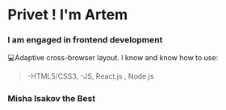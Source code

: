 # Privet ! I'm Artem

### I am engaged in frontend development

💻Adaptive cross-browser layout. I know and know how to use:

> -HTML5/CSS3,
> -JS, React.js , Node.js

### Misha Isakov the Bestᅠ

